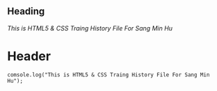 ## Heading

_This is HTML5 & CSS Traing History File For Sang Min Hu_

# Header

```
comsole.log("This is HTML5 & CSS Traing History File For Sang Min Hu");
```
